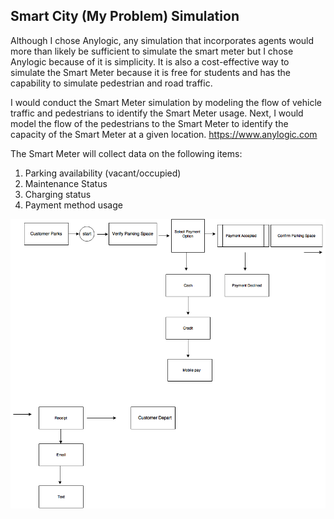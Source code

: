 ## Smart City (My Problem) Simulation


Although I chose Anylogic, any simulation that incorporates agents would more than likely be sufficient to simulate the smart meter but I chose Anylogic because of it is simplicity. It is also a cost-effective way to simulate the Smart Meter because it is free for students and has the capability to simulate pedestrian and road traffic. 

I would conduct the Smart Meter simulation by modeling the flow of vehicle traffic and pedestrians to identify the Smart Meter usage. Next, I would model the flow of the pedestrians to the Smart Meter to identify the capacity of the Smart Meter at a given location.
https://www.anylogic.com


The Smart Meter will collect data on the following items:
1.	Parking availability (vacant/occupied)
2.	Maintenance Status
3.	Charging status
4.	Payment method usage


![**Diagram**](images/Model.png)







